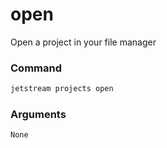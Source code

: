 # open
Open a project in your file manager

### Command
```sh
jetstream projects open
```

### Arguments

`None`